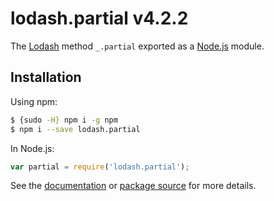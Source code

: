 # lodash.partial v4.2.2

The [Lodash](https://lodash.com/) method `_.partial` exported as a [Node.js](https://nodejs.org/) module.

## Installation

Using npm:
```bash
$ {sudo -H} npm i -g npm
$ npm i --save lodash.partial
```

In Node.js:
```js
var partial = require('lodash.partial');
```

See the [documentation](https://lodash.com/docs#partial) or [package source](https://github.com/lodash/lodash/blob/4.2.2-npm-packages/lodash.partial) for more details.
